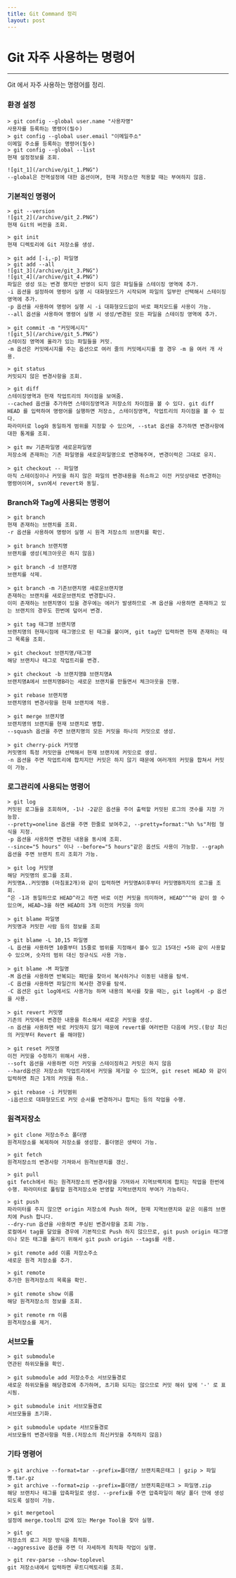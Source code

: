 ```yaml
---
title: Git Command 정리
layout: post
---
```

# Git 자주 사용하는 명령어
---------------------------------------
Git 에서 자주 사용하는 명령어를 정리.

### 환경 설정
    > git config --global user.name "사용자명" 
    사용자를 등록하는 명령어(필수)
    > git config --global user.email "이메일주소" 
    이메일 주소를 등록하는 명령어(필수)
    > git config --global --list 
    현재 설정정보를 조회.

	![git_1](/archive/git_1.PNG")
    --global은 전역설정에 대한 옵션이며, 현재 저장소만 적용할 때는 부여하지 않음.
     
### 기본적인 명령어
	> git --version
	![git_2](/archive/git_2.PNG")
    현재 Git의 버전을 조회.

	> git init
	현재 디렉토리에 Git 저장소를 생성.

	> git add [-i,-p] 파일명
	> git add --all
	![git_3](/archive/git_3.PNG")
	![git_4](/archive/git_4.PNG")
	파일은 생성 또는 변경 했지만 반영이 되지 않은 파일들을 스테이징 영역에 추가.
    -i 옵션을 설정하여 명령어 실행 시 대화형모드가 시작되며 파일의 일부만 선택해서 스테이징 영역에 추가.
    -p 옵션을 사용하여 명령어 실행 시 -i 대화형모드없이 바로 패치모드를 사용이 가능.
    --all 옵션을 사용하여 명령어 실행 시 생성/변경된 모든 파일을 스테이징 영역에 추가.

	> git commit -m "커밋메시지"
	![git_5](/archive/git_5.PNG")
	스테이징 영역에 올라가 있는 파일들을 커밋. 
	-m 옵션은 커밋메시지를 주는 옵션으로 여러 줄의 커밋메시지를 쓸 경우 -m 을 여러 개 사용. 

	> git status
	커밋되지 않은 변경사항을 조회.

	> git diff
	스테이징영역과 현재 작업트리의 차이점을 보여줌. 
	--cached 옵션을 추가하면 스테이징영역과 저장소의 차이점을 볼 수 있다. git diff HEAD 를 입력하여 명령어를 실행하면 저장소, 스테이징영역, 작업트리의 차이점을 볼 수 있다. 
	파라미터로 log와 동일하게 범위를 지정할 수 있으며, --stat 옵션을 추가하면 변경사항에 대한 통계를 조회.

	> git mv 기존파일명 새로운파일명
	저장소에 존재하는 기존 파일명을 새로운파일명으로 변경해주며, 변경이력은 그대로 유지.

	> git checkout -- 파일명
	아직 스테이징이나 커밋을 하지 않은 파일의 변경내용을 취소하고 이전 커밋상태로 변경하는 명령어이며, svn에서 revert와 동일.     

### Branch와 Tag에 사용되는 명령어
	> git branch
	현재 존재하는 브랜치를 조회.
    -r 옵션을 사용하여 명령어 실행 시 원격 저장소의 브랜치를 확인.

	> git branch 브랜치명
	브랜치를 생성(체크아웃은 하지 않음)

	> git branch -d 브랜치명
	브랜치를 삭제.

	> git branch -m 기존브랜치명 새로운브랜치명
	존재하는 브랜치를 새로운브랜치로 변경합니다. 
	이미 존재하는 브랜치명이 있을 경우에는 에러가 발생하므로 -M 옵션을 사용하면 존재하고 있는 브랜치의 경우도 한번에 덮어서 변경.

	> git tag 태그명 브랜치명
	브랜치명의 현재시점에 태그명으로 된 태그를 붙이며, git tag만 입력하면 현재 존재하는 태그 목록을 조회.

	> git checkout 브랜치명/태그명
	해당 브랜치나 태그로 작업트리를 변경. 

	> git checkout -b 브랜치명B 브랜치명A
	브랜치명A에서 브랜치명B라는 새로운 브랜치를 만들면서 체크아웃을 진행.

	> git rebase 브랜치명
	브랜치명의 변경사항을 현재 브랜치에 적용.

	> git merge 브랜치명
	브랜치명의 브랜치를 현재 브랜치로 병합. 
	--squash 옵션을 주면 브랜치명의 모든 커밋을 하나의 커밋으로 생성.

	> git cherry-pick 커밋명
	커밋명의 특정 커밋만을 선택해서 현재 브랜치에 커밋으로 생성. 
	-n 옵션을 주면 작업트리에 합치지만 커밋은 하지 않기 때문에 여러개의 커밋을 합쳐서 커밋이 가능.	

### 로그관리에 사용되는 명령어
	> git log
	커밋된 로그들을 조회하며, -1나 -2같은 옵션을 주어 출력할 커밋된 로그의 갯수를 지정 가능함. 
	--pretty=oneline 옵션을 주면 한줄로 보여주고, --pretty=format:"%h %s"처럼 형식을 지정.
	-p 옵션을 사용하면 변경된 내용을 동시에 조회. 
	--since="5 hours" 이나 --before="5 hours"같은 옵션도 사용이 가능함. --graph 옵션을 주면 브랜치 트리 조회가 가능.

	> git log 커밋명
	해당 커밋명의 로그를 조회. 
	커밋명A..커밋명B (마침표2개)와 같이 입력하면 커밋명A이후부터 커밋명B까지의 로그를 조회. 
	^은 -1과 동일하므로 HEAD^라고 하면 바로 이전 커밋을 의미하며, HEAD^^^와 같이 쓸 수 있으며, HEAD~3을 하면 HEAD의 3개 이전의 커밋을 의미

	> git blame 파일명
	커밋명과 커밋한 사람 등의 정보를 조회

	> git blame -L 10,15 파일명
	-L 옵션을 사용하면 10줄부터 15줄로 범위를 지정해서 볼수 있고 15대신 +5와 같이 사용할 수 있으며, 숫자의 범위 대신 정규식도 사용 가능.

	> git blame -M 파일명
	-M 옵션을 사용하면 반복되는 패턴을 찾아서 복사하거나 이동된 내용을 탐색.  
	-C 옵션을 사용하면 파일간의 복사한 경우를 탐색. 
	-C 옵션은 git log에서도 사용가능 하며 내용의 복사를 찾을 때는, git log에서 -p 옵션을 사용.

	> git revert 커밋명
	기존의 커밋에서 변경한 내용을 취소해서 새로운 커밋을 생성. 
	-n 옵션을 사용하면 바로 커밋하지 않기 때문에 revert를 여러번한 다음에 커밋.(항상 최신의 커밋부터 Revert 를 해야함)

	> git reset 커밋명
	이전 커밋을 수정하기 위해서 사용.
	--soft 옵션을 사용하면 이전 커밋을 스테이징하고 커밋은 하지 않음
	--hard옵션은 저장소와 작업트리에서 커밋을 제거할 수 있으며, git reset HEAD 와 같이 입력하면 최근 1개의 커밋을 취소.

	> git rebase -i 커밋범위
	-i옵션으로 대화형모드로 커밋 순서를 변경하거나 합치는 등의 작업을 수행.

### 원격저장소
	> git clone 저장소주소 폴더명
	원격저장소를 복제하여 저장소를 생성함. 폴더명은 생략이 가능.

	> git fetch
	원격저장소의 변경사항 가져와서 원격브랜치를 갱신.
	 
	> git pull
	git fetch에서 하는 원격저장소의 변경사항을 가져와서 지역브랙치에 합치는 작업을 한번에 수행. 파라미터로 풀링할 원격저장소와 반영할 지역브랜치의 부여가 가능하다.

	> git push
	파라미터를 주지 않으면 origin 저장소에 Push 하며, 현재 지역브랜치와 같은 이름의 브랜치에 Push 합니다. 
	--dry-run 옵션을 사용하면 푸싱된 변경사항을 조회 가능. 
	로컬에서 tag를 달았을 경우에 기본적으로 Push 하지 않으므로, git push origin 태그명이나 모든 태그를 올리기 위해서 git push origin --tags를 사용.

	> git remote add 이름 저장소주소
	새로운 원격 저장소를 추가.

	> git remote
	추가한 원격저장소의 목록을 확인.

	> git remote show 이름
	해당 원격저장소의 정보를 조회.

	> git remote rm 이름
	원격저장소를 제거.


### 서브모듈
	> git submodule
	연관된 하위모듈을 확인.

	> git submodule add 저장소주소 서브모듈경로
	새로운 하위모듈을 해당경로에 추가하며, 초기화 되지는 않으므로 커밋 해쉬 앞에 '-' 로 표시됨.

	> git submodule init 서브모듈경로
	서브모듈을 초기화.

	> git submodule update 서브모듈경로
	서브모듈의 변경사항을 적용.(저장소의 최신커밋을 추적하지 않음)


### 기타 명령어
	> git archive --format=tar --prefix=폴더명/ 브랜치혹은태그 | gzip > 파일명.tar.gz
	> git archive --format=zip --prefix=폴더명/ 브랜치혹은태그 > 파일명.zip
	해당 브랜치나 태그를 압축파일로 생성. --prefix를 주면 압축파일이 해당 폴더 안에 생성되도록 설정이 가능.

	> git mergetool
	설정에 merge.tool의 값에 있는 Merge Tool을 찾아 실행.

	> git gc
	저장소의 로그 저장 방식을 최적화. 
	--aggressive 옵션을 주면 더 자세하게 최적화 작업이 실행.

	> git rev-parse --show-toplevel
	git 저장소내에서 입력하면 루트디렉토리를 조회.	